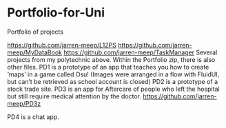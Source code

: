 # Portfolio-for-Uni
Portfolio of projects

https://github.com/jarren-meep/L12PS
https://github.com/jarren-meep/MyDataBook
https://github.com/jarren-meep/TaskManager
Several projects from my polytechnic above.
Within the Portfolio zip, there is also other files.
PD1 is a prototype of an app that teaches you how to create ‘maps’ in a game called Osu! (Images were arranged in a flow with FluidUI, but can’t be retrieved as school account is closed)
PD2 is a prototype of a stock trade site.
PD3 is an app for Aftercare of people who left the hospital but still require medical attention by the doctor. https://github.com/jarren-meep/PD3z

PD4 is a chat app.
